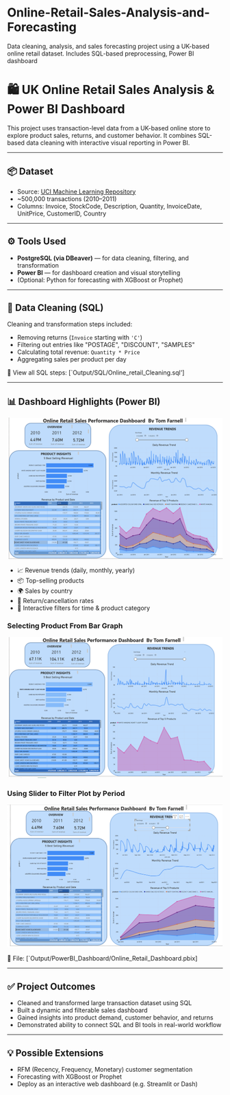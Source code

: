 # Online-Retail-Sales-Analysis-and-Forecasting
Data cleaning, analysis, and sales forecasting project using a UK-based online retail dataset. Includes SQL-based preprocessing, Power BI dashboard


# 🛍️ UK Online Retail Sales Analysis & Power BI Dashboard

This project uses transaction-level data from a UK-based online store to explore product sales, returns, and customer behavior. It combines SQL-based data cleaning with interactive visual reporting in Power BI.

---

## 📦 Dataset

- Source: [UCI Machine Learning Repository](https://archive.ics.uci.edu/ml/datasets/Online+Retail)
- ~500,000 transactions (2010–2011)
- Columns: Invoice, StockCode, Description, Quantity, InvoiceDate, UnitPrice, CustomerID, Country

---

## ⚙️ Tools Used

- **PostgreSQL (via DBeaver)** — for data cleaning, filtering, and transformation
- **Power BI** — for dashboard creation and visual storytelling
- (Optional: Python for forecasting with XGBoost or Prophet)

---

## 🧹 Data Cleaning (SQL)

Cleaning and transformation steps included:

- Removing returns (`Invoice` starting with `'C'`)
- Filtering out entries like "POSTAGE", "DISCOUNT", "SAMPLES"
- Calculating total revenue: `Quantity * Price`
- Aggregating sales per product per day

📄 View all SQL steps: [`Output/SQL/Online_retail_Cleaning.sql']

---

## 📊 Dashboard Highlights (Power BI)

![Main Dashboard](Output/PowerBI_Dashboard/Default.png)

- 📈 Revenue trends (daily, monthly, yearly)
- 📦 Top-selling products
- 🌍 Sales by country
- 🔁 Return/cancellation rates
- 🧭 Interactive filters for time & product category

### Selecting Product From Bar Graph
![Selecting Product From Bar Graph](Output/PowerBI_Dashboard/Select_Prodcut.png)

### Using Slider to Filter Plot by Period
![Using Slider to Filter Plot by Period](Output/PowerBI_Dashboard/Slider_Filter.png)



📁 File: [`Output/PowerBI_Dashboard/Online_Retail_Dashboard.pbix]

---

## ✅ Project Outcomes

- Cleaned and transformed large transaction dataset using SQL
- Built a dynamic and filterable sales dashboard
- Gained insights into product demand, customer behavior, and returns
- Demonstrated ability to connect SQL and BI tools in real-world workflow

---

## 💡 Possible Extensions

- RFM (Recency, Frequency, Monetary) customer segmentation
- Forecasting with XGBoost or Prophet
- Deploy as an interactive web dashboard (e.g. Streamlit or Dash)

